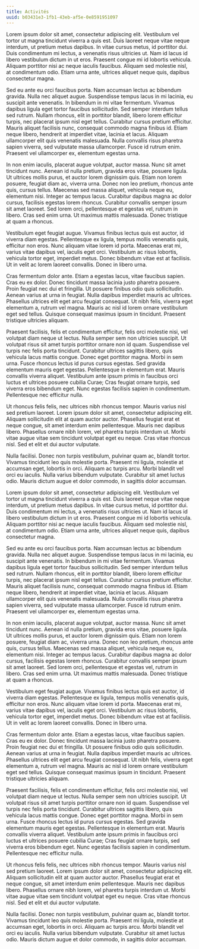 ```yaml
---
title: Activités
uuid: b03431e3-1fb1-43eb-af5e-0e8591951097
---
```


Lorem ipsum dolor sit amet, consectetur adipiscing elit. Vestibulum vel tortor ut magna tincidunt viverra a quis est. Duis laoreet neque vitae neque interdum, ut pretium metus dapibus. In vitae cursus metus, id porttitor dui. Duis condimentum mi lectus, a venenatis risus ultricies ut. Nam id lacus id libero vestibulum dictum in ut eros. Praesent congue mi id lobortis vehicula. Aliquam porttitor nisi ac neque iaculis faucibus. Aliquam sed molestie nisl, at condimentum odio. Etiam urna ante, ultrices aliquet neque quis, dapibus consectetur magna.

Sed eu ante eu orci faucibus porta. Nam accumsan lectus ac bibendum gravida. Nulla nec aliquet augue. Suspendisse tempus lacus in mi lacinia, eu suscipit ante venenatis. In bibendum in mi vitae fermentum. Vivamus dapibus ligula eget tortor faucibus sollicitudin. Sed semper interdum tellus sed rutrum. Nullam rhoncus, elit in porttitor blandit, libero lorem efficitur turpis, nec placerat ipsum nisl eget tellus. Curabitur cursus pretium efficitur. Mauris aliquet facilisis nunc, consequat commodo magna finibus id. Etiam neque libero, hendrerit at imperdiet vitae, lacinia et lacus. Aliquam ullamcorper elit quis venenatis malesuada. Nulla convallis risus pharetra sapien viverra, sed vulputate massa ullamcorper. Fusce id rutrum enim. Praesent vel ullamcorper ex, elementum egestas urna.

In non enim iaculis, placerat augue volutpat, auctor massa. Nunc sit amet tincidunt nunc. Aenean id nulla pretium, gravida eros vitae, posuere ligula. Ut ultrices mollis purus, et auctor lorem dignissim quis. Etiam non lorem posuere, feugiat diam ac, viverra urna. Donec non leo pretium, rhoncus ante quis, cursus tellus. Maecenas sed massa aliquet, vehicula neque eu, elementum nisi. Integer ac tempus lacus. Curabitur dapibus magna ac dolor cursus, facilisis egestas lorem rhoncus. Curabitur convallis semper ipsum sit amet laoreet. Sed lorem orci, pellentesque et egestas vel, rutrum in libero. Cras sed enim urna. Ut maximus mattis malesuada. Donec tristique at quam a rhoncus.

Vestibulum eget feugiat augue. Vivamus finibus lectus quis est auctor, id viverra diam egestas. Pellentesque ex ligula, tempus mollis venenatis quis, efficitur non eros. Nunc aliquam vitae lorem id porta. Maecenas erat mi, varius vitae dapibus vel, iaculis eget orci. Vestibulum ac risus lobortis, vehicula tortor eget, imperdiet metus. Donec bibendum vitae est at facilisis. Ut in velit ac lorem laoreet convallis. Donec in libero urna.

Cras fermentum dolor ante. Etiam a egestas lacus, vitae faucibus sapien. Cras eu ex dolor. Donec tincidunt massa lacinia justo pharetra posuere. Proin feugiat nec dui et fringilla. Ut posuere finibus odio quis sollicitudin. Aenean varius at urna in feugiat. Nulla dapibus imperdiet mauris ac ultrices. Phasellus ultrices elit eget arcu feugiat consequat. Ut nibh felis, viverra eget elementum a, rutrum vel magna. Mauris ac nisl id lorem ornare vestibulum eget sed tellus. Quisque consequat maximus ipsum in tincidunt. Praesent tristique ultricies aliquam.

Praesent facilisis, felis et condimentum efficitur, felis orci molestie nisi, vel volutpat diam neque ut lectus. Nulla semper sem non ultricies suscipit. Ut volutpat risus sit amet turpis porttitor ornare non id quam. Suspendisse vel turpis nec felis porta tincidunt. Curabitur ultrices sagittis libero, quis vehicula lacus mattis congue. Donec eget porttitor magna. Morbi in sem urna. Fusce rhoncus lectus id purus cursus egestas. Sed gravida elementum mauris eget egestas. Pellentesque in elementum erat. Mauris convallis viverra aliquet. Vestibulum ante ipsum primis in faucibus orci luctus et ultrices posuere cubilia Curae; Cras feugiat ornare turpis, sed viverra eros bibendum eget. Nunc egestas facilisis sapien in condimentum. Pellentesque nec efficitur nulla.

Ut rhoncus felis felis, nec ultrices nibh rhoncus tempor. Mauris varius nisl sed pretium laoreet. Lorem ipsum dolor sit amet, consectetur adipiscing elit. Aliquam sollicitudin elit at quam auctor auctor. Phasellus feugiat erat et neque congue, sit amet interdum enim pellentesque. Mauris nec dapibus libero. Phasellus ornare nibh lorem, vel pharetra turpis interdum ut. Morbi vitae augue vitae sem tincidunt volutpat eget eu neque. Cras vitae rhoncus nisl. Sed et elit et dui auctor vulputate.

Nulla facilisi. Donec non turpis vestibulum, pulvinar quam ac, blandit tortor. Vivamus tincidunt leo quis molestie porta. Praesent mi ligula, molestie at accumsan eget, lobortis in orci. Aliquam ac turpis arcu. Morbi blandit vel orci eu iaculis. Nulla varius bibendum vulputate. Curabitur sit amet luctus odio. Mauris dictum augue et dolor commodo, in sagittis dolor accumsan.

Lorem ipsum dolor sit amet, consectetur adipiscing elit. Vestibulum vel tortor ut magna tincidunt viverra a quis est. Duis laoreet neque vitae neque interdum, ut pretium metus dapibus. In vitae cursus metus, id porttitor dui. Duis condimentum mi lectus, a venenatis risus ultricies ut. Nam id lacus id libero vestibulum dictum in ut eros. Praesent congue mi id lobortis vehicula. Aliquam porttitor nisi ac neque iaculis faucibus. Aliquam sed molestie nisl, at condimentum odio. Etiam urna ante, ultrices aliquet neque quis, dapibus consectetur magna.

Sed eu ante eu orci faucibus porta. Nam accumsan lectus ac bibendum gravida. Nulla nec aliquet augue. Suspendisse tempus lacus in mi lacinia, eu suscipit ante venenatis. In bibendum in mi vitae fermentum. Vivamus dapibus ligula eget tortor faucibus sollicitudin. Sed semper interdum tellus sed rutrum. Nullam rhoncus, elit in porttitor blandit, libero lorem efficitur turpis, nec placerat ipsum nisl eget tellus. Curabitur cursus pretium efficitur. Mauris aliquet facilisis nunc, consequat commodo magna finibus id. Etiam neque libero, hendrerit at imperdiet vitae, lacinia et lacus. Aliquam ullamcorper elit quis venenatis malesuada. Nulla convallis risus pharetra sapien viverra, sed vulputate massa ullamcorper. Fusce id rutrum enim. Praesent vel ullamcorper ex, elementum egestas urna.

In non enim iaculis, placerat augue volutpat, auctor massa. Nunc sit amet tincidunt nunc. Aenean id nulla pretium, gravida eros vitae, posuere ligula. Ut ultrices mollis purus, et auctor lorem dignissim quis. Etiam non lorem posuere, feugiat diam ac, viverra urna. Donec non leo pretium, rhoncus ante quis, cursus tellus. Maecenas sed massa aliquet, vehicula neque eu, elementum nisi. Integer ac tempus lacus. Curabitur dapibus magna ac dolor cursus, facilisis egestas lorem rhoncus. Curabitur convallis semper ipsum sit amet laoreet. Sed lorem orci, pellentesque et egestas vel, rutrum in libero. Cras sed enim urna. Ut maximus mattis malesuada. Donec tristique at quam a rhoncus.

Vestibulum eget feugiat augue. Vivamus finibus lectus quis est auctor, id viverra diam egestas. Pellentesque ex ligula, tempus mollis venenatis quis, efficitur non eros. Nunc aliquam vitae lorem id porta. Maecenas erat mi, varius vitae dapibus vel, iaculis eget orci. Vestibulum ac risus lobortis, vehicula tortor eget, imperdiet metus. Donec bibendum vitae est at facilisis. Ut in velit ac lorem laoreet convallis. Donec in libero urna.

Cras fermentum dolor ante. Etiam a egestas lacus, vitae faucibus sapien. Cras eu ex dolor. Donec tincidunt massa lacinia justo pharetra posuere. Proin feugiat nec dui et fringilla. Ut posuere finibus odio quis sollicitudin. Aenean varius at urna in feugiat. Nulla dapibus imperdiet mauris ac ultrices. Phasellus ultrices elit eget arcu feugiat consequat. Ut nibh felis, viverra eget elementum a, rutrum vel magna. Mauris ac nisl id lorem ornare vestibulum eget sed tellus. Quisque consequat maximus ipsum in tincidunt. Praesent tristique ultricies aliquam.

Praesent facilisis, felis et condimentum efficitur, felis orci molestie nisi, vel volutpat diam neque ut lectus. Nulla semper sem non ultricies suscipit. Ut volutpat risus sit amet turpis porttitor ornare non id quam. Suspendisse vel turpis nec felis porta tincidunt. Curabitur ultrices sagittis libero, quis vehicula lacus mattis congue. Donec eget porttitor magna. Morbi in sem urna. Fusce rhoncus lectus id purus cursus egestas. Sed gravida elementum mauris eget egestas. Pellentesque in elementum erat. Mauris convallis viverra aliquet. Vestibulum ante ipsum primis in faucibus orci luctus et ultrices posuere cubilia Curae; Cras feugiat ornare turpis, sed viverra eros bibendum eget. Nunc egestas facilisis sapien in condimentum. Pellentesque nec efficitur nulla.

Ut rhoncus felis felis, nec ultrices nibh rhoncus tempor. Mauris varius nisl sed pretium laoreet. Lorem ipsum dolor sit amet, consectetur adipiscing elit. Aliquam sollicitudin elit at quam auctor auctor. Phasellus feugiat erat et neque congue, sit amet interdum enim pellentesque. Mauris nec dapibus libero. Phasellus ornare nibh lorem, vel pharetra turpis interdum ut. Morbi vitae augue vitae sem tincidunt volutpat eget eu neque. Cras vitae rhoncus nisl. Sed et elit et dui auctor vulputate.

Nulla facilisi. Donec non turpis vestibulum, pulvinar quam ac, blandit tortor. Vivamus tincidunt leo quis molestie porta. Praesent mi ligula, molestie at accumsan eget, lobortis in orci. Aliquam ac turpis arcu. Morbi blandit vel orci eu iaculis. Nulla varius bibendum vulputate. Curabitur sit amet luctus odio. Mauris dictum augue et dolor commodo, in sagittis dolor accumsan.

